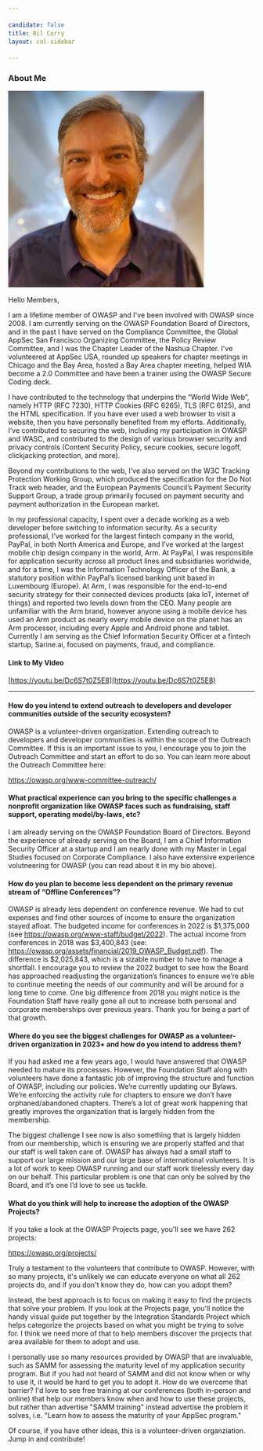 ```yaml
---

candidate: false
title: Bil Corry 
layout: col-sidebar

---
```


### About Me
![Bil Corry](/assets/images/bil_corry_photo.jpg)

Hello Members,

I am a lifetime member of OWASP and I've been involved with OWASP since 2008. I am currently serving on the OWASP Foundation Board of Directors, and in the past I have served on the Compliance Committee, the Global AppSec San Francisco Organizing Committee, the Policy Review Committee, and I was the Chapter Leader of the Nashua Chapter.  I've volunteered at AppSec USA, rounded up speakers for chapter meetings in Chicago and the Bay Area, hosted a Bay Area chapter meeting, helped WIA become a 2.0 Committee and have been a trainer using the OWASP Secure Coding deck.

I have contributed to the technology that underpins the “World Wide Web”, namely HTTP (RFC 7230), HTTP Cookies (RFC 6265), TLS (RFC 6125), and the HTML specification. If you have ever used a web browser to visit a website, then you have personally benefited from my efforts. Additionally, I’ve contributed to securing the web, including my participation in OWASP and WASC, and contributed to the design of various browser security and privacy controls (Content Security Policy, secure cookies, secure logoff, clickjacking protection, and more).

Beyond my contributions to the web, I’ve also served on the W3C Tracking Protection Working Group, which produced the specification for the Do Not Track web header, and the European Payments Council’s Payment Security Support Group, a trade group primarily focused on payment security and payment authorization in the European market.

In my professional capacity, I spent over a decade working as a web developer before switching to information security. As a security professional, I’ve worked for the largest fintech company in the world, PayPal, in both North America and Europe, and I’ve worked at the largest mobile chip design company in the world, Arm. At PayPal, I was responsible for application security across all product lines and subsidiaries worldwide, and for a time, I was the Information Technology Officer of the Bank, a statutory position within PayPal’s licensed banking unit based in Luxembourg (Europe). At Arm, I was responsible for the end-to-end security strategy for their connected devices products (aka IoT, internet of things) and reported two levels down from the CEO. Many people are unfamiliar with the Arm brand, however anyone using a mobile device has used an Arm product as nearly every mobile device on the planet has an Arm processor, including every Apple and Android phone and tablet.  Currently I am serving as the Chief Information Security Officer at a fintech startup, Sarine.ai, focused on payments, fraud, and compliance.

#### Link to My Video

[https://youtu.be/Dc6S7t0Z5E8](https://youtu.be/Dc6S7t0Z5E8)

--- 

#### How do you intend to extend outreach to developers and developer communities outside of the security ecosystem?

OWASP is a volunteer-driven organization.  Extending outreach to developers and developer communities is within the scope of the Outreach Committee.  If this is an important issue to you, I encourage you to join the Outreach Committee and start an effort to do so.  You can learn more about the Outreach Committee here: 

https://owasp.org/www-committee-outreach/


#### What practical experience can you bring to the specific challenges a nonprofit organization like OWASP faces such as fundraising, staff support, operating model/by-laws, etc?

I am already serving on the OWASP Foundation Board of Directors.  Beyond the experience of already serving on the Board, I am a Chief Information Security Officer at a startup and I am nearly done with my Master in Legal Studies focused on Corporate Compliance.  I also have extensive experience volutneering for OWASP (you can read about it in my bio above).


#### How do you plan to become less dependent on the primary revenue stream of “Offline Conferences”?

OWASP is already less dependent on conference revenue.  We had to cut expenses and find other sources of income to ensure the organization stayed afloat.  The budgeted income for conferences in 2022 is $1,375,000 (see https://owasp.org/www-staff/budget/2022).  The actual income from conferences in 2018 was $3,400,843 (see: https://owasp.org/assets/financial/2019_OWASP_Budget.pdf). The difference is $2,025,843, which is a sizable number to have to manage a shortfall.
I encourage you to review the 2022 budget to see how the Board has approached readjusting the organization’s finances to ensure we’re able to continue meeting the needs of our community and will be around for a long time to come.  One big difference from 2018 you might notice is the Foundation Staff have really gone all out to increase both personal and corporate memberships over previous years.  Thank you for being a part of that growth.


#### Where do you see the biggest challenges for OWASP as a volunteer-driven organization in 2023+ and how do you intend to address them?

If you had asked me a few years ago, I would have answered that OWASP needed to mature its processes.  However, the Foundation Staff along with volunteers have done a fantastic job of improving the structure and function of OWASP, including our policies.  We’re currently updating our Bylaws.  We’re enforcing the activity rule for chapters to ensure we don’t have orphaned/abandoned chapters.  There’s a lot of great work happening that greatly improves the organization that is largely hidden from the membership.

The biggest challenge I see now is also something that is largely hidden from our membership, which is ensuring we are properly staffed and that our staff is well taken care of.  OWASP has always had a small staff to support our large mission and our large base of international volunteers.  It is a lot of work to keep OWASP running and our staff work tirelessly every day on our behalf.  This particular problem is one that can only be solved by the Board, and it’s one I’d love to see us tackle.    



#### What do you think will help to increase the adoption of the OWASP Projects?

If you take a look at the OWASP Projects page, you'll see we have 262 projects:

https://owasp.org/projects/

Truly a testament to the volunteers that contribute to OWASP.  However, with so many projects, it's unlikely we can educate everyone on what all 262 projects do, and if you don't know they do, how can you adopt them?

Instead, the best approach is to focus on making it easy to find the projects that solve your problem.  If you look at the Projects page, you'll notice the handy visual guide put together by the Integration Standards Project which helps categorize the projects based on what you might be trying to solve for.  I think we need more of that to help members discover the projects that area available for them to adopt and use.

I personally use so many resources provided by OWASP that are invaluable, such as SAMM for assessing the maturity level of my application security program.  But if you had not heard of SAMM and did not know when or why to use it, it would be hard to get you to adopt it.  How do we overcome that barrier?  I'd love to see free training at our conferences (both in-person and online) that help our members know when and how to use these projects, but rather than advertise "SAMM training" instead advertise the problem it solves, i.e. "Learn how to assess the maturity of your AppSec program."

Of course, if you have other ideas, this is a volunteer-driven organziation.  Jump in and contribute!

